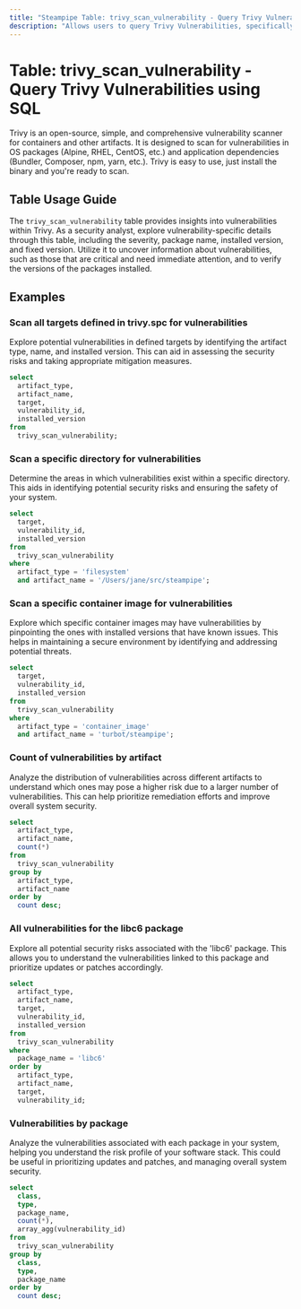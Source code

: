 ```yaml
---
title: "Steampipe Table: trivy_scan_vulnerability - Query Trivy Vulnerabilities using SQL"
description: "Allows users to query Trivy Vulnerabilities, specifically providing insights into vulnerabilities detected in your applications and infrastructure."
---
```


# Table: trivy_scan_vulnerability - Query Trivy Vulnerabilities using SQL

Trivy is an open-source, simple, and comprehensive vulnerability scanner for containers and other artifacts. It is designed to scan for vulnerabilities in OS packages (Alpine, RHEL, CentOS, etc.) and application dependencies (Bundler, Composer, npm, yarn, etc.). Trivy is easy to use, just install the binary and you're ready to scan.

## Table Usage Guide

The `trivy_scan_vulnerability` table provides insights into vulnerabilities within Trivy. As a security analyst, explore vulnerability-specific details through this table, including the severity, package name, installed version, and fixed version. Utilize it to uncover information about vulnerabilities, such as those that are critical and need immediate attention, and to verify the versions of the packages installed.

## Examples

### Scan all targets defined in trivy.spc for vulnerabilities
Explore potential vulnerabilities in defined targets by identifying the artifact type, name, and installed version. This can aid in assessing the security risks and taking appropriate mitigation measures.

```sql
select
  artifact_type,
  artifact_name,
  target,
  vulnerability_id,
  installed_version
from
  trivy_scan_vulnerability;
```

### Scan a specific directory for vulnerabilities
Determine the areas in which vulnerabilities exist within a specific directory. This aids in identifying potential security risks and ensuring the safety of your system.

```sql
select
  target,
  vulnerability_id,
  installed_version
from
  trivy_scan_vulnerability
where
  artifact_type = 'filesystem'
  and artifact_name = '/Users/jane/src/steampipe';
```

### Scan a specific container image for vulnerabilities
Explore which specific container images may have vulnerabilities by pinpointing the ones with installed versions that have known issues. This helps in maintaining a secure environment by identifying and addressing potential threats.

```sql
select
  target,
  vulnerability_id,
  installed_version
from
  trivy_scan_vulnerability
where
  artifact_type = 'container_image'
  and artifact_name = 'turbot/steampipe';
```

### Count of vulnerabilities by artifact
Analyze the distribution of vulnerabilities across different artifacts to understand which ones may pose a higher risk due to a larger number of vulnerabilities. This can help prioritize remediation efforts and improve overall system security.

```sql
select
  artifact_type,
  artifact_name,
  count(*)
from
  trivy_scan_vulnerability
group by
  artifact_type,
  artifact_name
order by
  count desc;
```

### All vulnerabilities for the libc6 package
Explore all potential security risks associated with the 'libc6' package. This allows you to understand the vulnerabilities linked to this package and prioritize updates or patches accordingly.

```sql
select
  artifact_type,
  artifact_name,
  target,
  vulnerability_id,
  installed_version
from
  trivy_scan_vulnerability
where
  package_name = 'libc6'
order by
  artifact_type,
  artifact_name,
  target,
  vulnerability_id;
```

### Vulnerabilities by package
Analyze the vulnerabilities associated with each package in your system, helping you understand the risk profile of your software stack. This could be useful in prioritizing updates and patches, and managing overall system security.

```sql
select
  class,
  type,
  package_name,
  count(*),
  array_agg(vulnerability_id)
from
  trivy_scan_vulnerability
group by
  class,
  type,
  package_name
order by
  count desc;
```